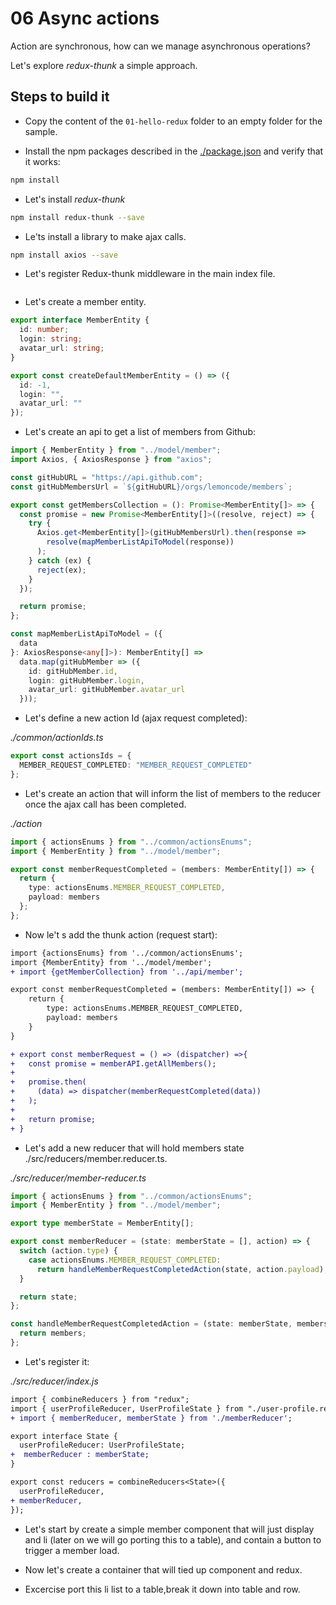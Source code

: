 # 06 Async actions

Action are synchronous, how can we manage asynchronous operations?

Let's explore _redux-thunk_ a simple approach.

## Steps to build it

- Copy the content of the `01-hello-redux` folder to an empty folder for the sample.

- Install the npm packages described in the [./package.json](./package.json) and verify that it works:

```bash
npm install
```

- Let's install _redux-thunk_

```bash
npm install redux-thunk --save
```

- Le'ts install a library to make ajax calls.

```bash
npm install axios --save
```

- Let's register Redux-thunk middleware in the main index file.

```diff

```

- Let's create a member entity.

```typescript
export interface MemberEntity {
  id: number;
  login: string;
  avatar_url: string;
}

export const createDefaultMemberEntity = () => ({
  id: -1,
  login: "",
  avatar_url: ""
});
```

- Let's create an api to get a list of members from Github:

```typescript
import { MemberEntity } from "../model/member";
import Axios, { AxiosResponse } from "axios";

const gitHubURL = "https://api.github.com";
const gitHubMembersUrl = `${gitHubURL}/orgs/lemoncode/members`;

export const getMembersCollection = (): Promise<MemberEntity[]> => {
  const promise = new Promise<MemberEntity[]>((resolve, reject) => {
    try {
      Axios.get<MemberEntity[]>(gitHubMembersUrl).then(response =>
        resolve(mapMemberListApiToModel(response))
      );
    } catch (ex) {
      reject(ex);
    }
  });

  return promise;
};

const mapMemberListApiToModel = ({
  data
}: AxiosResponse<any[]>): MemberEntity[] =>
  data.map(gitHubMember => ({
    id: gitHubMember.id,
    login: gitHubMember.login,
    avatar_url: gitHubMember.avatar_url
  }));
```

- Let's define a new action Id (ajax request completed):

_./common/actionIds.ts_

```typescript
export const actionsIds = {
  MEMBER_REQUEST_COMPLETED: "MEMBER_REQUEST_COMPLETED"
};
```

- Let's create an action that will inform the list of members
  to the reducer once the ajax call has been completed.

_./action_

```typescript
import { actionsEnums } from "../common/actionsEnums";
import { MemberEntity } from "../model/member";

export const memberRequestCompleted = (members: MemberEntity[]) => {
  return {
    type: actionsEnums.MEMBER_REQUEST_COMPLETED,
    payload: members
  };
};
```

- Now le't s add the thunk action (request start):

```diff
import {actionsEnums} from '../common/actionsEnums';
import {MemberEntity} from '../model/member';
+ import {getMemberCollection} from '../api/member';

export const memberRequestCompleted = (members: MemberEntity[]) => {
    return {
        type: actionsEnums.MEMBER_REQUEST_COMPLETED,
        payload: members
    }
}

+ export const memberRequest = () => (dispatcher) =>{
+   const promise = memberAPI.getAllMembers();
+
+   promise.then(
+     (data) => dispatcher(memberRequestCompleted(data))
+   );
+
+   return promise;
+ }
```

- Let's add a new reducer that will hold members state ./src/reducers/member.reducer.ts.

_./src/reducer/member-reducer.ts_

```typescript
import { actionsEnums } from "../common/actionsEnums";
import { MemberEntity } from "../model/member";

export type memberState = MemberEntity[];

export const memberReducer = (state: memberState = [], action) => {
  switch (action.type) {
    case actionsEnums.MEMBER_REQUEST_COMPLETED:
      return handleMemberRequestCompletedAction(state, action.payload);
  }

  return state;
};

const handleMemberRequestCompletedAction = (state: memberState, members) => {
  return members;
};
```

- Let's register it:

_./src/reducer/index.js_

```diff
import { combineReducers } from "redux";
import { userProfileReducer, UserProfileState } from "./user-profile.reducer";
+ import { memberReducer, memberState } from './memberReducer';

export interface State {
  userProfileReducer: UserProfileState;
+  memberReducer : memberState;
}

export const reducers = combineReducers<State>({
  userProfileReducer,
+ memberReducer,
});
```

- Let's start by create a simple member component that will
  just display and li (later on we will go porting this to a table),
  and contain a button to trigger a member load.

- Now let's create a container that will tied up component and
  redux.

- Excercise port this li list to a table,break it down into table
  and row.

